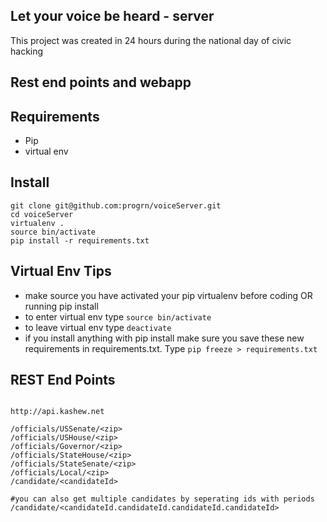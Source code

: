Let your voice be heard - server
-----------------------------------------------------------

This project was created in 24 hours during the national day of civic hacking

## Rest end points and webapp


## Requirements

- Pip
- virtual env

## Install

```
git clone git@github.com:progrn/voiceServer.git
cd voiceServer
virtualenv .
source bin/activate
pip install -r requirements.txt
```

## Virtual Env Tips
- make source you have activated your pip virtualenv before coding OR running pip install
- to enter virtual env type `source bin/activate`
- to leave virtual env type `deactivate`
- if you install anything with pip install make sure you save these new requirements in requirements.txt.  Type `pip freeze > requirements.txt`


## REST End Points
```

http://api.kashew.net

/officials/USSenate/<zip>
/officials/USHouse/<zip>
/officials/Governor/<zip>
/officials/StateHouse/<zip>
/officials/StateSenate/<zip>
/officials/Local/<zip>
/candidate/<candidateId>

#you can also get multiple candidates by seperating ids with periods
/candidate/<candidateId.candidateId.candidateId.candidateId>
```
